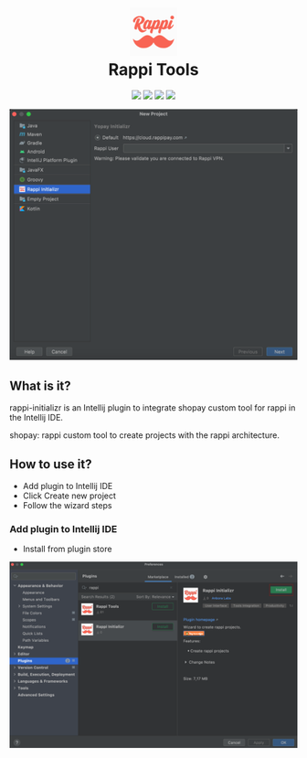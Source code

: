 <h1 align="center">
    <a href="https://plugins.jetbrains.com/plugin/19514-rappi-initializr">
      <img src="./images/pluginIcon.svg" width="84" height="84" alt="logo"/>
    </a><br/>
    Rappi Tools
</h1>

<p align="center">
    <a href="https://plugins.jetbrains.com/plugin/19514-rappi-initializr"><img src="https://img.shields.io/jetbrains/plugin/v/19514-rappi-initializr.svg"/></a>
    <a href="https://plugins.jetbrains.com/plugin/19514-rappi-initializr"><img src="https://img.shields.io/jetbrains/plugin/d/19514-rappi-initializr.svg"/></a>
    <a href="https://github.com/anboralabs/yopay-initializer-issues/blob/main/LICENSE"><img src="https://img.shields.io/github/license/anboralabs/yopay-initializer-issues"/></a>
    <a href="https://github.com/anboralabs/yopay-initializer-issues/stargazers"><img src="https://img.shields.io/github/stars/anboralabs/yopay-initializer-issues"/></a><br>
</p>

![Plugin](/images/plugin.png)

## What is it?

rappi-initializr is an Intellij plugin to integrate shopay custom tool for rappi in the Intellij IDE.

shopay: rappi custom tool to create projects with the rappi architecture.

## How to use it?

- Add plugin to Intellij IDE
- Click Create new project
- Follow the wizard steps

### Add plugin to Intellij IDE

- Install from plugin store

![Market Place](/images/market_place.png)
